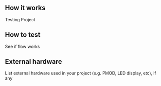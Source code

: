 <!---

This file is used to generate your project datasheet. Please fill in the information below and delete any unused
sections.

You can also include images in this folder and reference them in the markdown. Each image must be less than
512 kb in size, and the combined size of all images must be less than 1 MB.
-->

## How it works

Testing Project

## How to test

See if flow works

## External hardware

List external hardware used in your project (e.g. PMOD, LED display, etc), if any
